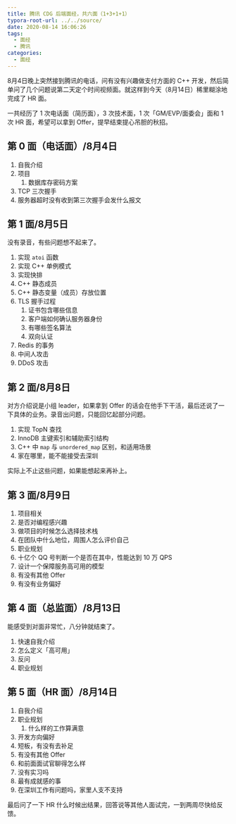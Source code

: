 ```yaml
---
title: 腾讯 CDG 后端面经，共六面（1+3+1+1）
typora-root-url: ../../source/
date: 2020-08-14 16:06:26
tags:
  - 面经
  - 腾讯
categories:
  - 面经
---
```


8月4日晚上突然接到腾讯的电话，问有没有兴趣做支付方面的 C++ 开发，然后简单问了几个问题说第二天定个时间视频面。就这样到今天（8月14日）稀里糊涂地完成了 HR 面。

一共经历了 1 次电话面（简历面），3 次技术面，1 次「GM/EVP/面委会」面和 1 次 HR 面，希望可以拿到 Offer，提早结束提心吊胆的秋招。

<!-- more -->

## 第 0 面（电话面）/8月4日

1. 自我介绍
2. 项目
   1. 数据库存密码方案
3. TCP 三次握手
4. 服务器超时没有收到第三次握手会发什么报文

## 第 1 面/8月5日

没有录音，有些问题想不起来了。

1. 实现 `atoi` 函数
2. 实现 C++ 单例模式
3. 实现快排
4. C++ 静态成员
5. C++ 静态变量（成员）存放位置
6. TLS 握手过程
   1. 证书包含哪些信息
   2. 客户端如何确认服务器身份
   3. 有哪些签名算法
   4. 双向认证
7. Redis 的事务
8. 中间人攻击
9. DDoS 攻击

## 第 2 面/8月8日

对方介绍说是小组 leader，如果拿到 Offer 的话会在他手下干活，最后还说了一下具体的业务。录音出问题，只能回忆起部分问题。

1. 实现 TopN 查找
2. InnoDB 主键索引和辅助索引结构
3. C++ 中 `map` 与 `unordered_map` 区别，和适用场景
4. 家在哪里，能不能接受去深圳

实际上不止这些问题，如果能想起来再补上。

## 第 3 面/8月9日

1. 项目相关
2. 是否对编程感兴趣
3. 做项目的时候怎么选择技术栈
4. 在团队中什么地位，周围人怎么评价自己
5. 职业规划
6. 十亿个 QQ 号判断一个是否在其中，性能达到 10 万 QPS
7. 设计一个保障服务高可用的模型
8. 有没有其他 Offer
9. 有没有业务偏好

## 第 4 面（总监面）/8月13日

能感受到对面非常忙，八分钟就结束了。

1. 快速自我介绍
2. 怎么定义「高可用」
3. 反问
4. 职业规划

## 第 5 面（HR 面）/8月14日

1. 自我介绍
2. 职业规划
   1. 什么样的工作算满意
3. 开发方向偏好
4. 短板，有没有去补足
5. 有没有其他 Offer
6. 和前面面试官聊得怎么样
7. 没有实习吗
8. 最有成就感的事
9. 在深圳工作有问题吗，家里人支不支持

最后问了一下 HR 什么时候出结果，回答说等其他人面试完，一到两周尽快给反馈。